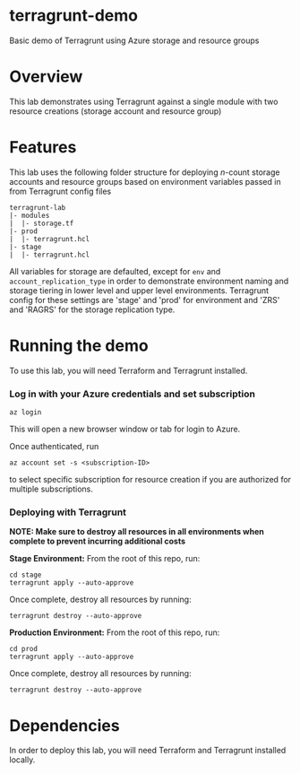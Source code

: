 # terragrunt-demo
Basic demo of Terragrunt using Azure storage and resource groups

# Overview
This lab demonstrates using Terragrunt against a single module with two resource creations (storage account and resource group)

# Features
This lab uses the following folder structure for deploying *n*-count storage accounts and resource groups based on environment variables passed in from Terragrunt config files
```
terragrunt-lab
|- modules
|  |- storage.tf
|- prod
|  |- terragrunt.hcl
|- stage
|  |- terragrunt.hcl
```

All variables for storage are defaulted, except for `env` and `account_replication_type` in order to demonstrate environment naming and storage tiering in lower level and upper level environments. Terragrunt config for these settings are 'stage' and 'prod' for environment and 'ZRS' and 'RAGRS' for the storage replication type.

# Running the demo
To use this lab, you will need Terraform and Terragrunt installed.

### Log in with your Azure credentials and set subscription

```
az login
```

This will open a new browser window or tab for login to Azure. 

Once authenticated, run 
```
az account set -s <subscription-ID>
``` 

to select specific subscription for resource creation if you are authorized for multiple subscriptions.

### Deploying with Terragrunt

**NOTE: Make sure to destroy all resources in all environments when complete to prevent incurring additional costs**

**Stage Environment:** From the root of this repo, run:

```
cd stage
terragrunt apply --auto-approve
```

Once complete, destroy all resources by running:

```
terragrunt destroy --auto-approve
```

**Production Environment:** From the root of this repo, run:

```
cd prod
terragrunt apply --auto-approve
```

Once complete, destroy all resources by running:

```
terragrunt destroy --auto-approve
```


# Dependencies

In order to deploy this lab, you will need Terraform and Terragrunt installed locally.